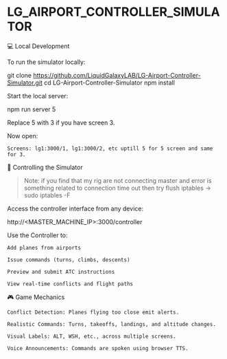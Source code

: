 # LG_AIRPORT_CONTROLLER_SIMULATOR


💻 Local Development

To run the simulator locally:

git clone https://github.com/LiquidGalaxyLAB/LG-Airport-Controller-Simulator.git
cd LG-Airport-Controller-Simulator
npm install

Start the local server:

npm run server 5

Replace 5 with 3  if you have screen 3.

Now open:

    Screens: lg1:3000/1, lg1:3000/2, etc uptill 5 for 5 screen and same for 3.

📱 Controlling the Simulator

 > Note: if you find that my  rig are not connecting master and error is something related to connection time out  then try flush iptables ->  sudo iptables -F 

Access the controller interface from any device:


http://<MASTER_MACHINE_IP>:3000/controller

Use the Controller to:

    Add planes from airports

    Issue commands (turns, climbs, descents)

    Preview and submit ATC instructions

    View real-time conflicts and flight paths

🎮 Game Mechanics

    Conflict Detection: Planes flying too close emit alerts.

    Realistic Commands: Turns, takeoffs, landings, and altitude changes.

    Visual Labels: ALT, WSH, etc., across multiple screens.

    Voice Announcements: Commands are spoken using browser TTS.

